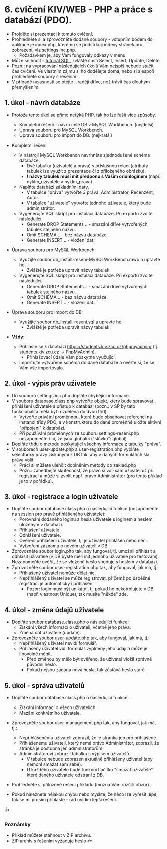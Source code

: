 # 6. cvičení KIV/WEB - PHP a práce s databází (PDO).

* Projděte si prezentaci k tomuto cvičení.
* Prohlédněte si a zprovozněte dodané soubory - vstupním bodem do aplikace je index.php, kterému se podstrkují indexy stránek pro zobrazení, viz settings.inc.php.
  * Požadavkem je, aby Vám fungovaly odkazy v menu.
* Může se hodit - [tutoriál SQL](http://www.w3schools.com/sql/default.asp), zvláště části Select, Insert, Update, Delete.
* Pozn.: na vypracování následujících úkolů Vám nejspíš nebude stačit čas cvičení. Ve vlastním zájmu si ho dodělejte doma, nebo si alespoň prohlédněte soubory s řešením.
* V případě nejasností se ptejte - raději dříve, než trávit čas dlouhým přemýšlením.

## 1. úkol - návrh databáze

* Protože tento úkol se přímo netýká PHP, tak ho lze řešit více způsoby.
  * Kompletní řešení - návrh celé DB v MySQL Workbench. (nejdelší)
  * Úprava souboru pro MySQL Workbench.
  * Úprava souboru pro import do DB. (nejkratší)


* Kompletní řešení:
  * V nástroji MySQL Workbench navrhněte zjednodušené schéma databáze.
    * Dvě tabulky (uživatelé a práva) s příslušnou relací (atributy tabulek lze využít z prezentace či z přiloženého obrázku).
    * **! názvy tabulek musí mít předponu s Vaším orionloginem** (např.: nyklm_uzivatele a nyklm_prava).
  * Naplňte databázi základními daty.
    * V tabulce "práva" vytvořte 3 práva: Administrátor, Recenzent, Autor.
    * V tabulce "uživatelé" vytvořte jednoho uživatele, který bude administrátor.
  * Vygenerujte SQL skript pro instalaci databáze. Při exportu zvolte následující:
    * Generate DROP Statements .. - smazání dříve vytvořených tabulek stejného názvu.
    * Omit SCHEMA .. - bez názvu databáze.
    * Generate INSERT .. - vložení dat.


* Úprava souboru pro MySQL Workbench:
  * Využijte soubor db_install-reseni-MySQLWorkBench.mwb a upravte ho. 
    * Zvláště je potřeba upravit názvy tabulek.
  * Vygenerujte SQL skript pro instalaci databáze. Při exportu zvolte následující:
    * Generate DROP Statements .. - smazání dříve vytvořených tabulek stejného názvu.
    * Omit SCHEMA .. - bez názvu databáze.
    * Generate INSERT .. - vložení dat.


* Úprava souboru pro import do DB:
  * Využijte soubor db_install-reseni.sql a upravte ho.
    * Zvláště je potřeba upravit názvy tabulek.
    

* **Vždy**:
  * Přihlaste se k databázi https://students.kiv.zcu.cz/phpmyadmin/ (tj. students.kiv.zcu.cz -> PhpMyAdmin).
    * Přihlašovací údaje Vám poskytne vyučující.
  * Importujte vytvořené schéma do dané databáze a ověřte si, že se Vám vše importovalo.


## 2. úkol - výpis práv uživatele

* Do souboru settings.inc.php doplňte chybějící informace.
* V souboru database.class.php vytvořte objekt, který bude spravovat přihlášení uživatele a přístup k databázi (pozn.: v SP by tato funkcionalita měla být rozdělena do dvou tříd).
  * Vytvořte privátní proměnnou, která bude obsahovat referenci na instanci třídy PDO, a v konstruktoru do dané proměnné uložte aktivní "připojení" k databázi.
  * Při používání proměnných ze souboru settings-reseni.php nezapomeňte říci, že jsou globální ("slůvko": global).
* Doplňte třídu o metodu poskytující všechny informace z tabulky "práva".
* V souborech user-update.php a user-registration.php vyplňte selectboxy právy získanými z DB tak, aby v daných formulářích šla práva volit.
  * Práci si můžete ulehčit doplněním metody do zaklad.php
  * Pozn.: zanedbejte skutečnost, že právo si volí sám uživatel už při registraci a může si zvolit např. právo Administrátor (pro tento příklad je to v pořádku).


## 3. úkol - registrace a login uživatele

* Doplňte soubor database.class.php o následující funkce (nezapomeňte na session pro právě přihlášeného uživatele):
  * Porovnání dodaného loginu a hesla uživatele s loginem a heslem uloženým v databázi.
  * Přihlášení uživatele.
  * Odhlášení uživatele.
  * Ověření přihlášení uživatele, tj. je uživatel přihlášen nebo není.
  * Vytvoření záznamu o novém uživateli v DB.  
* Zprovozněte soubor login.php tak, aby fungoval, tj. umožnil přihlásit a odhlásit uživatele (v DB byste měli mít jednoho uživatele pro testování). Nezapomeňte ověřit, že se vložené heslo shoduje s heslem v databázi.
* Zprovozněte soubor user-registration.php tak, aby fungoval, jak má, tj.:
  * Přihlášený uživatel nemůže dělat nic.
  * Nepřihlášený uživatel se může registrovat, přičemž po úspěšné registraci je automaticky i přihlášen.
    * Pozor: login musí být unikátní, tj. pokud ho nekotrolujete v DB (např. vlastnost Unique), tak musíte "někde" zde.


## 4. úkol - změna údajů uživatele

* Doplňte soubor database.class.php o následující funkce:
  * Získání všech informací o uživateli, včetně jeho práva.
  * Změna dat uživatele (update).
* Zprovozněte soubor user-update.php tak, aby fungoval, jak má, tj.:
  * Nepřihlášený uživatel nevidí formulář.
  * Přihlášený uživatel vidí formulář vyplněný jeho údaji a může je libovolně měnit.
    * Před změnou by mělo být ověřeno, že uživatel vložil správně původní heslo.
    * Pokud nejsou zadána nová hesla, tak zůstává heslo staré.
   
   
## 5. úkol - správa uživatelů

* Doplňte soubor database.class.php o následující funkce:
  * Získání informací o všech uživatelích.
  * Mazání konkrétního uživatele.
* Zprovozněte soubor user-management.php tak, aby fungoval, jak má, tj.:
  * Nepřihlášenému uživateli zobrazil, že je stránka jen pro přihlášené.
  * Přihlášenému uživateli, který nemá právo Administrátor, zobrazil, že stránka je dostupná jen administrátorům.
  * Administrátorovi zobrazil tabulku s výpisem uživatelů.
    * V tabulce nebude zobrazen aktuálně přihlášený uživatel (aby nemohl smazat sám sebe).
    * U každého uživatele bude funkční tlačítko "smazat uživatele", které daného uživatele odstraní z DB.




* Prohlédněte si přiložené řešení příkladu (možná Vám rozšíří obzor). 
* Pokud naleznete nějakou chybu nebo myslíte, že něco lze vyřešit lépe, tak se mi prosím přihlaste - rád uvidím lepší řešení.


:+1:


### Poznámky

* Příklad můžete stáhnout v ZIP archivu.
* ZIP archiv s řešením vyžaduje heslo :fish: